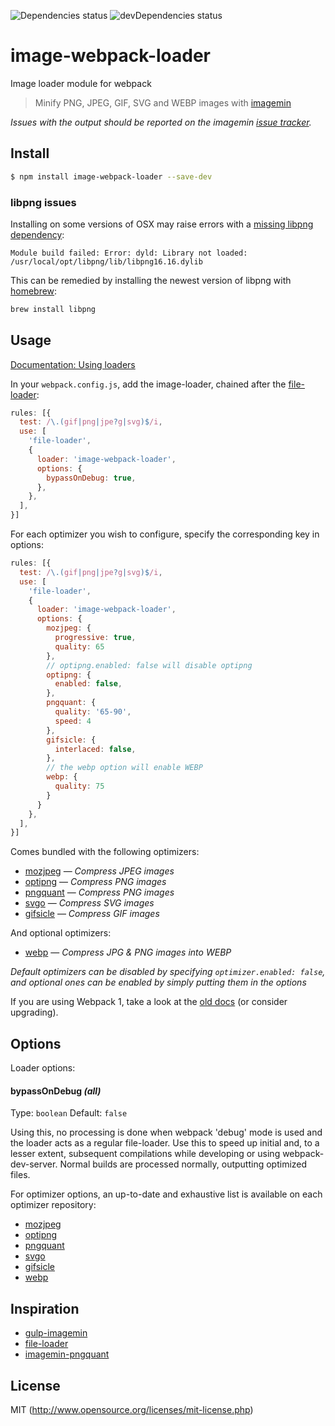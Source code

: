 ![Dependencies status](https://david-dm.org/tcoopman/image-webpack-loader/status.svg)
![devDependencies status](https://david-dm.org/tcoopman/image-webpack-loader/dev-status.svg)

# image-webpack-loader

Image loader module for webpack

> Minify PNG, JPEG, GIF, SVG and WEBP images with [imagemin](https://github.com/kevva/imagemin)

*Issues with the output should be reported on the imagemin [issue tracker](https://github.com/kevva/imagemin/issues).*

## Install

```sh
$ npm install image-webpack-loader --save-dev
```

### libpng issues

Installing on some versions of OSX may raise errors with a [missing libpng dependency](https://github.com/tcoopman/image-webpack-loader/issues/51#issuecomment-273597313): 
```
Module build failed: Error: dyld: Library not loaded: /usr/local/opt/libpng/lib/libpng16.16.dylib
```
This can be remedied by installing the newest version of libpng with [homebrew](http://brew.sh/):

```sh
brew install libpng
```

## Usage

[Documentation: Using loaders](https://webpack.js.org/concepts/loaders/)

In your `webpack.config.js`, add the image-loader, chained after the [file-loader](https://github.com/webpack/file-loader):

```js
rules: [{
  test: /\.(gif|png|jpe?g|svg)$/i,
  use: [
    'file-loader',
    {
      loader: 'image-webpack-loader',
      options: {
        bypassOnDebug: true,
      },
    },
  ],
}]
```

For each optimizer you wish to configure, specify the corresponding key in options:

```js
rules: [{
  test: /\.(gif|png|jpe?g|svg)$/i,
  use: [
    'file-loader',
    {
      loader: 'image-webpack-loader',
      options: {
        mozjpeg: {
          progressive: true,
          quality: 65
        },
        // optipng.enabled: false will disable optipng
        optipng: {
          enabled: false,
        },
        pngquant: {
          quality: '65-90',
          speed: 4
        },
        gifsicle: {
          interlaced: false,
        },
        // the webp option will enable WEBP
        webp: {
          quality: 75
        }
      }
    },
  ],
}]
```

Comes bundled with the following optimizers:

- [mozjpeg](https://github.com/imagemin/imagemin-mozjpeg) — *Compress JPEG images*
- [optipng](https://github.com/kevva/imagemin-optipng) — *Compress PNG images*
- [pngquant](https://github.com/imagemin/imagemin-pngquant) — *Compress PNG images*
- [svgo](https://github.com/kevva/imagemin-svgo) — *Compress SVG images*
- [gifsicle](https://github.com/kevva/imagemin-gifsicle) — *Compress GIF images*

And optional optimizers:

- [webp](https://github.com/imagemin/imagemin-webp) — *Compress JPG & PNG images into WEBP*

_Default optimizers can be disabled by specifying `optimizer.enabled: false`, and optional ones can be enabled by simply putting them in the options_

If you are using Webpack 1, take a look at the [old docs](http://webpack.github.io/docs/using-loaders.html) (or consider upgrading).

## Options

Loader options:

#### bypassOnDebug *(all)*

Type: `boolean`
Default: `false`

Using this, no processing is done when webpack 'debug' mode is used and the loader acts as a regular file-loader. Use this to speed up initial and, to a lesser extent, subsequent compilations while developing or using webpack-dev-server. Normal builds are processed normally, outputting optimized files.

For optimizer options, an up-to-date and exhaustive list is available on each optimizer repository:

- [mozjpeg](https://github.com/imagemin/imagemin-mozjpeg#options)
- [optipng](https://github.com/kevva/imagemin-optipng)
- [pngquant](https://github.com/imagemin/imagemin-optipng#options)
- [svgo](https://github.com/imagemin/imagemin-svgo#options)
- [gifsicle](https://github.com/imagemin/imagemin-gifsicle#options)
- [webp](https://github.com/imagemin/imagemin-webp#options)

## Inspiration

* [gulp-imagemin](https://github.com/sindresorhus/gulp-imagemin)
* [file-loader](https://github.com/webpack/file-loader)
* [imagemin-pngquant](https://github.com/imagemin/imagemin-pngquant)

## License

MIT (http://www.opensource.org/licenses/mit-license.php)
